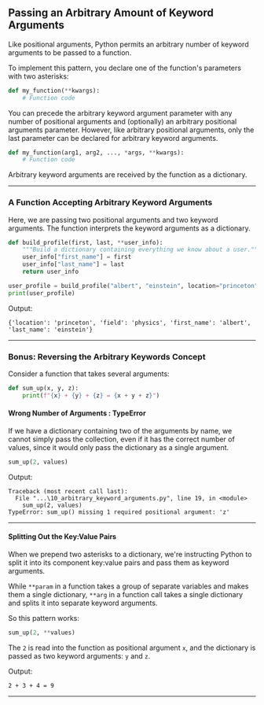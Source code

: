 ## Passing an Arbitrary Amount of Keyword Arguments

Like positional arguments, Python permits an arbitrary number of keyword
arguments to be passed to a function.

To implement this pattern, you declare one of the function's parameters with
two asterisks:

```python
def my_function(**kwargs):
    # Function code
```

You can precede the arbitrary keyword argument parameter with any number of 
positional arguments and (optionally) an arbitrary positional arguments
parameter. However, like arbitrary positional arguments, only the last 
parameter can be declared for arbitrary keyword arguments.

```python
def my_function(arg1, arg2, ..., *args, **kwargs):
    # Function code
```

Arbitrary keyword arguments are received by the function as a dictionary.

---

### A Function Accepting Arbitrary Keyword Arguments

Here, we are passing two positional arguments and two keyword arguments. The function interprets the keyword arguments as a dictionary.

```python
def build_profile(first, last, **user_info):
    """Build a dictionary containing everything we know about a user."""
    user_info["first_name"] = first
    user_info["last_name"] = last
    return user_info

user_profile = build_profile("albert", "einstein", location="princeton", field="physics")
print(user_profile)
```

Output:

```
{'location': 'princeton', 'field': 'physics', 'first_name': 'albert', 'last_name': 'einstein'}
```

---

### Bonus: Reversing the Arbitrary Keywords Concept

Consider a function that takes several arguments:

```python
def sum_up(x, y, z):
    print(f"{x} + {y} + {z} = {x + y + z}")
```

#### Wrong Number of Arguments : TypeError

If we have a dictionary containing two of the arguments by name, we cannot 
simply pass the collection, even if it has the correct number of values, since 
it would only pass the dictionary as a single argument.

```python
sum_up(2, values)
```

Output:

```
Traceback (most recent call last):
  File "...\10_arbitrary_keyword_arguments.py", line 19, in <module>
    sum_up(2, values)
TypeError: sum_up() missing 1 required positional argument: 'z'
```

---

#### Splitting Out the Key:Value Pairs

When we prepend two asterisks to a dictionary, we're instructing Python to 
split it into its component key:value pairs and pass them as keyword arguments.

While `**param` in a function takes a group of separate variables and makes
them a single dictionary, `**arg` in a function call takes a single dictionary 
and splits it into separate keyword arguments.

So this pattern works:

```python
sum_up(2, **values)
```

The `2` is read into the function as positional argument `x`, and the
dictionary is passed as two keyword arguments: `y` and `z`.

Output:

```
2 + 3 + 4 = 9
```

---
